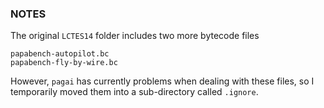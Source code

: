 ### NOTES

The original `LCTES14` folder includes two more bytecode files

    papabench-autopilot.bc
    papabench-fly-by-wire.bc


However, `pagai` has currently problems when dealing with these
files, so I temporarily moved them into a sub-directory called 
`.ignore`.
